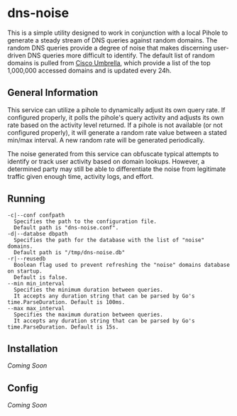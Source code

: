 # dns-noise
This is a simple utility designed to work in conjunction with a local Pihole to generate a steady stream of DNS queries against random domains.
The random DNS queries provide a degree of noise that makes discerning user-driven DNS queries more difficult to identify. 
The default list of random domains is pulled from [Cisco Umbrella](https://umbrella.cisco.com/blog/cisco-umbrella-1-million), 
which provide a list of the top 1,000,000 accessed domains and is updated every 24h.

## General Information ##
This service can utilize a pihole to dynamically adjust its own query rate. If configured properly, it polls the pihole's query activity and adjusts
its own rate based on the activity level returned. If a pihole is not available (or not configured properly), it will generate a random rate value between 
a stated min/max interval. A new random rate will be generated periodically. 

The noise generated from this service can obfuscate typical attempts to identify or track user activity based on domain lookups. However,
a determined party may still be able to differentiate the noise from legitimate traffic given enough time, activity logs, and effort.

## Running ##
```dns-noise [-c|--conf confpath] [-d|--database dbpath] [-r|--reusedb] --min min_interval --max max_interval
-c|--conf confpath
  Specifies the path to the configuration file. 
  Default path is "dns-noise.conf".
-d|--databse dbpath
  Specifies the path for the database with the list of "noise" domains. 
  Default path is "/tmp/dns-noise.db"
-r|--reusedb
  Boolean flag used to prevent refreshing the "noise" domains database on startup. 
  Default is false.
--min min_interval
  Specifies the minimum duration between queries. 
  It accepts any duration string that can be parsed by Go's time.ParseDuration. Default is 100ms.
--max max_interval
  Specifies the maximum duration between queries. 
  It accepts any duration string that can be parsed by Go's time.ParseDuration. Default is 15s.
```

## Installation ##
_Coming Soon_

## Config ##
_Coming Soon_
